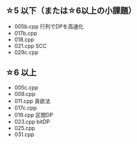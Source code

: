 
## ☆5 以下（または☆6以上の小課題）
- 005b.cpp 行列でDPを高速化
- 017b.cpp
- 018.cpp
- 021.cpp SCC
- 029c.cpp

## ☆6 以上
- 005c.cpp
- 009.cpp
- 011.cpp 貪欲法
- 017c.cpp
- 019.cpp 区間DP
- 023.cpp bitDP
- 025.cpp
- 031.cpp
